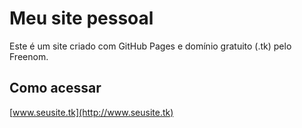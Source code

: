 # Meu site pessoal

Este é um site criado com GitHub Pages e domínio gratuito (.tk) pelo Freenom.

## Como acessar

[www.seusite.tk](http://www.seusite.tk)
